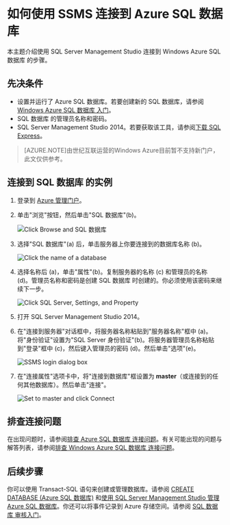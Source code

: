 <properties 
	urlDisplayName="How to connect to an Azure SQL 数据库 using SSMS" 
	pageTitle="如何使用 SSMS 连接到 Azure SQL 数据库" metaKeywords="" 
	description="了解如何使用 SSMS 连接到 Azure SQL 数据库" 
	metaCanonical="" 
	services="sql-database" 
	documentationCenter="" 
	title="How to connect to an Azure SQL 数据库 using SSMS" 
	authors="sidneyh" solutions="" 
	manager="jhubbard" editor=""/>

<tags 
	ms.service="sql-database"  
	ms.date="04/02/2015" 
	wacn.date="05/25/2015"/>

# 如何使用 SSMS 连接到 Azure SQL 数据库

本主题介绍使用 SQL Server Management Studio 连接到 Windows Azure SQL 数据库 的步骤。

## 先决条件
* 设置并运行了 Azure SQL 数据库。若要创建新的 SQL 数据库，请参阅 [Windows Azure SQL 数据库 入门](sql-database-get-started)。
* SQL 数据库 的管理员名称和密码。
* SQL Server Management Studio 2014。若要获取该工具，请参阅[下载 SQL Express](http://www.hanselman.com/blog/DownloadSQLServerExpress.aspx)。  

> [AZURE.NOTE]由世纪互联运营的Windows Azure目前暂不支持新门户，此文仅供参考。

## 连接到 SQL 数据库 的实例  
1. 登录到 [Azure 管理门户](https://manage.windowsazure.cn)。
2. 单击"浏览"按钮，然后单击"SQL 数据库"(b)。 

	![Click Browse and SQL 数据库][1]
3. 选择"SQL 数据库"(a) 后，单击服务器上你要连接到的数据库名称 (b)。

	![Click the name of a database][2]
4. 选择名称后 (a)，单击"属性"(b)。复制服务器的名称 (c) 和管理员的名称 (d)。管理员名称和密码是创建 SQL 数据库 时创建的。你必须使用该密码来继续下一步。 

	![Click SQL Server, Settings, and Property][3]
5. 打开 SQL Server Management Studio 2014。 
6. 在"连接到服务器"对话框中，将服务器名称粘贴到"服务器名称"框中 (a)。将"身份验证"设置为"SQL Server 身份验证"(b)。将服务器管理员名称粘贴到"登录"框中 (c)，然后键入管理员的密码 (d)。然后单击"选项"(e)。

	![SSMS login dialog box][4]
7. 在"连接属性"选项卡中，将"连接到数据库"框设置为 **master**（或连接到的任何其他数据库）。然后单击"连接"。

	![Set to master and click Connect][5]

## 排查连接问题

在出现问题时，请参阅[排查 Azure SQL 数据库 连接问题](https://support.microsoft.com/zh-CN/kb/2980233)。有关可能出现的问题与解答列表，请参阅[排查 Windows Azure SQL 数据库 连接问题](https://support2.microsoft.com/common/survey.aspx?scid=sw;en;3844&showpage=1)。


## 后续步骤
你可以使用 Transact-SQL 语句来创建或管理数据库。请参阅 [CREATE DATABASE (Azure SQL 数据库)](https://msdn.microsoft.com/zh-cn/library/dn268335.aspx) 和[使用 SQL Server Management Studio 管理 Azure SQL 数据库](sql-database-manage-azure-ssms)。你还可以将事件记录到 Azure 存储空间。请参阅 [SQL 数据库 审核入门](sql-database-auditing-get-started)。

<!--Image references-->

[1]:./media/sql-database-connect-to-database/browse-vms.png
[2]:./media/sql-database-connect-to-database/sql-databases.png
[3]:./media/sql-database-connect-to-database/blades.png
[4]:./media/sql-database-connect-to-database/ssms-connect-to-server.png
[5]:./media/sql-database-connect-to-database/ssms-master.png

<!--HONumber=55-->